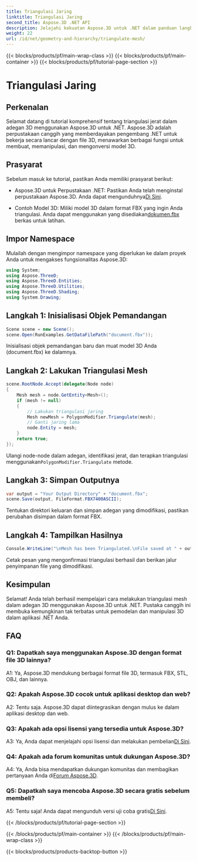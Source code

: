 ```yaml
---
title: Triangulasi Jaring
linktitle: Triangulasi Jaring
second_title: Aspose.3D .NET API
description: Jelajahi kekuatan Aspose.3D untuk .NET dalam panduan langkah demi langkah ini. Pelajari cara melakukan triangulasi jerat 3D dengan mudah untuk pemodelan yang lebih baik.
weight: 22
url: /id/net/geometry-and-hierarchy/triangulate-mesh/
---
```


{{< blocks/products/pf/main-wrap-class >}}
{{< blocks/products/pf/main-container >}}
{{< blocks/products/pf/tutorial-page-section >}}

# Triangulasi Jaring

## Perkenalan

Selamat datang di tutorial komprehensif tentang triangulasi jerat dalam adegan 3D menggunakan Aspose.3D untuk .NET. Aspose.3D adalah perpustakaan canggih yang memberdayakan pengembang .NET untuk bekerja secara lancar dengan file 3D, menawarkan berbagai fungsi untuk membuat, memanipulasi, dan mengonversi model 3D.

## Prasyarat

Sebelum masuk ke tutorial, pastikan Anda memiliki prasyarat berikut:

- Aspose.3D untuk Perpustakaan .NET: Pastikan Anda telah menginstal perpustakaan Aspose.3D. Anda dapat mengunduhnya[Di Sini](https://releases.aspose.com/3d/net/).

-  Contoh Model 3D: Miliki model 3D dalam format FBX yang ingin Anda triangulasi. Anda dapat menggunakan yang disediakan[dokumen.fbx](https://reference.aspose.com/3d/net/) berkas untuk latihan.

## Impor Namespace

Mulailah dengan mengimpor namespace yang diperlukan ke dalam proyek Anda untuk mengakses fungsionalitas Aspose.3D:

```csharp
using System;
using Aspose.ThreeD;
using Aspose.ThreeD.Entities;
using Aspose.ThreeD.Utilities;
using Aspose.ThreeD.Shading;
using System.Drawing;
```

## Langkah 1: Inisialisasi Objek Pemandangan

```csharp
Scene scene = new Scene();
scene.Open(RunExamples.GetDataFilePath("document.fbx"));
```

Inisialisasi objek pemandangan baru dan muat model 3D Anda (document.fbx) ke dalamnya.

## Langkah 2: Lakukan Triangulasi Mesh

```csharp
scene.RootNode.Accept(delegate(Node node)
{
    Mesh mesh = node.GetEntity<Mesh>();
    if (mesh != null)
    {
        // Lakukan triangulasi jaring
        Mesh newMesh = PolygonModifier.Triangulate(mesh);
        // Ganti jaring lama
        node.Entity = mesh;
    }
    return true;
});
```

 Ulangi node-node dalam adegan, identifikasi jerat, dan terapkan triangulasi menggunakan`PolygonModifier.Triangulate` metode.

## Langkah 3: Simpan Outputnya

```csharp
var output = "Your Output Directory" + "document.fbx";
scene.Save(output, FileFormat.FBX7400ASCII);
```

Tentukan direktori keluaran dan simpan adegan yang dimodifikasi, pastikan perubahan disimpan dalam format FBX.

## Langkah 4: Tampilkan Hasilnya

```csharp
Console.WriteLine("\nMesh has been Triangulated.\nFile saved at " + output);
```

Cetak pesan yang mengonfirmasi triangulasi berhasil dan berikan jalur penyimpanan file yang dimodifikasi.

## Kesimpulan

Selamat! Anda telah berhasil mempelajari cara melakukan triangulasi mesh dalam adegan 3D menggunakan Aspose.3D untuk .NET. Pustaka canggih ini membuka kemungkinan tak terbatas untuk pemodelan dan manipulasi 3D dalam aplikasi .NET Anda.

## FAQ

### Q1: Dapatkah saya menggunakan Aspose.3D dengan format file 3D lainnya?

A1: Ya, Aspose.3D mendukung berbagai format file 3D, termasuk FBX, STL, OBJ, dan lainnya.

### Q2: Apakah Aspose.3D cocok untuk aplikasi desktop dan web?

A2: Tentu saja. Aspose.3D dapat diintegrasikan dengan mulus ke dalam aplikasi desktop dan web.

### Q3: Apakah ada opsi lisensi yang tersedia untuk Aspose.3D?

 A3: Ya, Anda dapat menjelajahi opsi lisensi dan melakukan pembelian[Di Sini](https://purchase.aspose.com/buy).

### Q4: Apakah ada forum komunitas untuk dukungan Aspose.3D?

 A4: Ya, Anda bisa mendapatkan dukungan komunitas dan membagikan pertanyaan Anda di[Forum Aspose.3D](https://forum.aspose.com/c/3d/18).

### Q5: Dapatkah saya mencoba Aspose.3D secara gratis sebelum membeli?

 A5: Tentu saja! Anda dapat mengunduh versi uji coba gratis[Di Sini](https://releases.aspose.com/).

{{< /blocks/products/pf/tutorial-page-section >}}

{{< /blocks/products/pf/main-container >}}
{{< /blocks/products/pf/main-wrap-class >}}

{{< blocks/products/products-backtop-button >}}
